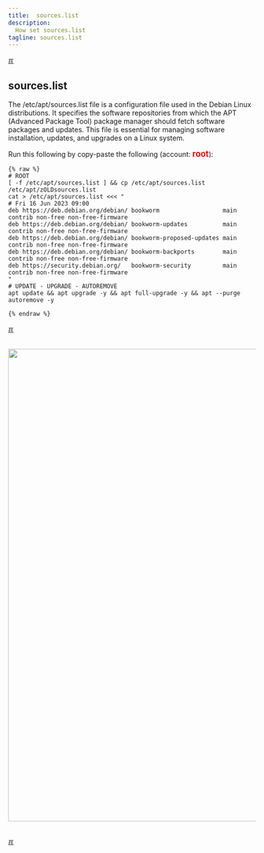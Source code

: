 ```yaml
---
title:  sources.list
description:
  How set sources.list
tagline: sources.list
---
```


[&#x213C;](#idxXXX)<br id="idx00">

## sources.list

The /etc/apt/sources.list file is a configuration file used in the Debian Linux distributions.
It specifies the software repositories from which the APT (Advanced Package Tool) 
package manager should fetch software packages and updates. 
This file is essential for managing software installation, updates, and upgrades on a Linux system.

Run this following by copy-paste the following
(account: <span style="color:red; font-weight:bold; font-size:larger;">root</span>):

```
{% raw %}
# ROOT
[ -f /etc/apt/sources.list ] && cp /etc/apt/sources.list /etc/apt/zOLDsources.list
cat > /etc/apt/sources.list <<< "
# Fri 16 Jun 2023 09:00
deb https://deb.debian.org/debian/ bookworm                  main contrib non-free non-free-firmware
deb https://deb.debian.org/debian/ bookworm-updates          main contrib non-free non-free-firmware
deb https://deb.debian.org/debian/ bookworm-proposed-updates main contrib non-free non-free-firmware
deb https://deb.debian.org/debian/ bookworm-backports        main contrib non-free non-free-firmware
deb https://security.debian.org/   bookworm-security         main contrib non-free non-free-firmware
"
# UPDATE - UPGRADE - AUTOREMOVE
apt update && apt upgrade -y && apt full-upgrade -y && apt --purge autoremove -y

{% endraw %}
```

[&#x213C;](#)<br id="idx01">

<br>
<img src="{{ site.baseurl }}/assets/images/dospA-24.jpg" style="width:960px;">
<br><br>

[&#x213C;](#)<br id="idxXXX">
